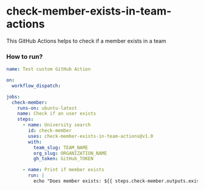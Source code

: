 # check-member-exists-in-team-actions

This GitHub Actions helps to check if a member exists in a team

### How to run?

```yaml
name: Test custom GitHub Action

on:
  workflow_dispatch:

jobs:
  check-member:
    runs-on: ubuntu-latest
    name: Check if an user exists
    steps:
      - name: University search
        id: check-member
        uses: check-member-exists-in-team-actions@v1.0
        with:
          team_slug: TEAM_NAME
          org_slug: ORGANIZATION_NAME
          gh_token: GitHub_TOKEN

      - name: Print if member exists
        run: |
          echo "Does member exists: ${{ steps.check-member.outputs.exists-in-team }}"

```
